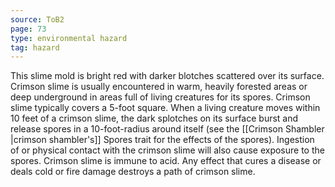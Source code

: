 ```yaml
---
source: ToB2
page: 73
type: environmental hazard
tag: hazard
---
```

This slime mold is bright red with darker blotches scattered over its surface. Crimson slime is usually encountered in warm, heavily forested areas or deep underground in areas full of living creatures for its spores. Crimson slime typically covers a 5-foot square. When a living creature moves within 10 feet of a crimson slime, the dark splotches on its surface burst and release spores in a 10-foot-radius around itself (see the [[Crimson Shambler \|crimson shambler's]] Spores trait for the effects of the spores). Ingestion of or physical contact with the crimson slime will also cause exposure to the spores. Crimson slime is immune to acid. Any effect that cures a disease or deals cold or fire damage destroys a path of crimson slime.

